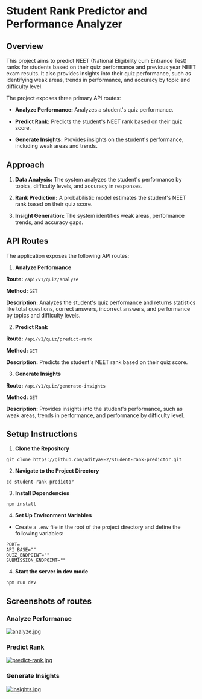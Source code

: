 # Student Rank Predictor and Performance Analyzer

## Overview

This project aims to predict NEET (National Eligibility cum Entrance Test) ranks for students based on their quiz performance and previous year NEET exam results. It also provides insights into their quiz performance, such as identifying weak areas, trends in performance, and accuracy by topic and difficulty level.

The project exposes three primary API routes:

- **Analyze Performance:** Analyzes a student's quiz performance.

- **Predict Rank:** Predicts the student's NEET rank based on their quiz score.

- **Generate Insights:** Provides insights on the student's performance, including weak areas and trends.

## Approach

1. **Data Analysis:** The system analyzes the student's performance by topics, difficulty levels, and accuracy in responses.

2. **Rank Prediction:** A probabilistic model estimates the student's NEET rank based on their quiz score.

3. **Insight Generation:** The system identifies weak areas, performance trends, and accuracy gaps.

## API Routes

The application exposes the following API routes:

1. **Analyze Performance**

**Route:** `/api/v1/quiz/analyze`

**Method:** `GET`

**Description:** Analyzes the student's quiz performance and returns statistics like total questions, correct answers, incorrect answers, and performance by topics and difficulty levels.

2. **Predict Rank**

**Route:** `/api/v1/quiz/predict-rank`

**Method:** `GET`

**Description:** Predicts the student's NEET rank based on their quiz score.

3. **Generate Insights**

**Route:** `/api/v1/quiz/generate-insights`

**Method:** `GET`

**Description:** Provides insights into the student's performance, such as weak areas, trends in performance, and performance by difficulty level.

## Setup Instructions

1. **Clone the Repository**

```
git clone https://github.com/aditya9-2/student-rank-predictor.git
```

2. **Navigate to the Project Directory**

```
cd student-rank-predictor
```

3. **Install Dependencies**

```
npm install
```

4. **Set Up Environment Variables**

- Create a `.env` file in the root of the project directory and define the following variables:

```
PORT=
API_BASE=""
QUIZ_ENDPOINT=""
SUBMISSION_ENDPOINT=""
```

4. **Start the server in dev mode**

```
npm run dev
```

## Screenshots of routes

### Analyze Performance

[![analyze.jpg](https://i.postimg.cc/bYDYKKMt/analyze.jpg)](https://postimg.cc/PNHkDFdX)

### Predict Rank

[![predict-rank.jpg](https://i.postimg.cc/2S2fqwMY/predict-rank.jpg)](https://postimg.cc/k26Hzx7Y)

### Generate Insights

[![insights.jpg](https://i.postimg.cc/CK2T7Kw6/insights.jpg)](https://postimg.cc/WD0HbTFM)
